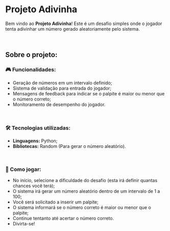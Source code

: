# Projeto Adivinha
Bem vindo ao **Projeto Adivinha**! Este é um desafio simples onde o jogador tenta adivinhar um número gerado aleatoriamente pelo sistema.

<br>

## Sobre o projeto:

### 🎮 Funcionalidades:
- Geração de números em um intervalo definido;
- Sistema de validação para entrada do jogador;
- Mensagens de feedback para indicar se o palpite é maior ou menor que o número correto;
- Monitoramento de desempenho do jogador.

<br>

### 🛠️ Tecnologias utilizadas:
- **Linguagens:** Python;
- **Bibliotecas:** Random (Para gerar o número aleatório).

<br>

### 🎯 Como jogar:
- No início, selecione a dificuldade do desafio (esta irá definir quantas chances você terá);
- O sistema irá gerar um número aleatório dentro de um intervalo de 1 a 100;
- Você será solicitado a inserir um palpite; 
- O sistema informará se o número correto é maior ou menor que o palpite;
- Continue tentanto até acertar o número correto.
- Divirta-se!
